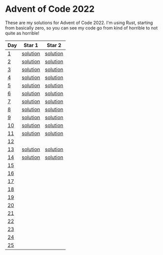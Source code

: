 # Advent of Code 2022

These are my solutions for Advent of Code 2022. I'm using Rust, starting from basically zero, so you can see my code go from kind of horrible to not quite as horrible!

Day | Star 1 | Star 2
----|--------|-------|
[1](https://adventofcode.com/2022/day/1) | [solution](https://github.com/jay-knight/advent_of_code_2022/blob/s1/src/main.rs) | [solution](https://github.com/jay-knight/advent_of_code_2022/blob/s2/src/main.rs) |
[2](https://adventofcode.com/2022/day/2) | [solution](https://github.com/jay-knight/advent_of_code_2022/blob/s3/src/main.rs) | [solution](https://github.com/jay-knight/advent_of_code_2022/blob/s4/src/main.rs) |
[3](https://adventofcode.com/2022/day/3) | [solution](https://github.com/jay-knight/advent_of_code_2022/blob/s5/src/main.rs) | [solution](https://github.com/jay-knight/advent_of_code_2022/blob/s6/src/main.rs) |
[4](https://adventofcode.com/2022/day/4) | [solution](https://github.com/jay-knight/advent_of_code_2022/blob/s7/src/main.rs) | [solution](https://github.com/jay-knight/advent_of_code_2022/blob/s8/src/main.rs) |
[5](https://adventofcode.com/2022/day/5) | [solution](https://github.com/jay-knight/advent_of_code_2022/blob/s9/src/main.rs) | [solution](https://github.com/jay-knight/advent_of_code_2022/blob/s10/src/main.rs) |
[6](https://adventofcode.com/2022/day/6) | [solution](https://github.com/jay-knight/advent_of_code_2022/blob/s11/src/main.rs) | [solution](https://github.com/jay-knight/advent_of_code_2022/blob/s12/src/main.rs) |
[7](https://adventofcode.com/2022/day/7) | [solution](https://github.com/jay-knight/advent_of_code_2022/blob/s13/src/main.rs) | [solution](https://github.com/jay-knight/advent_of_code_2022/blob/s14/src/main.rs) |
[8](https://adventofcode.com/2022/day/8) | [solution](https://github.com/jay-knight/advent_of_code_2022/blob/s15/src/main.rs) | [solution](https://github.com/jay-knight/advent_of_code_2022/blob/s16/src/main.rs) |
[9](https://adventofcode.com/2022/day/9) | [solution](https://github.com/jay-knight/advent_of_code_2022/blob/s17/src/main.rs) | [solution](https://github.com/jay-knight/advent_of_code_2022/blob/s18/src/main.rs) |
[10](https://adventofcode.com/2022/day/10) | [solution](https://github.com/jay-knight/advent_of_code_2022/blob/s19/src/main.rs) | [solution](https://github.com/jay-knight/advent_of_code_2022/blob/s20/src/main.rs) |
[11](https://adventofcode.com/2022/day/11) | [solution](https://github.com/jay-knight/advent_of_code_2022/blob/s21/src/main.rs) | [solution](https://github.com/jay-knight/advent_of_code_2022/blob/s22/src/main.rs) |
[12](https://adventofcode.com/2022/day/12) | | |
[13](https://adventofcode.com/2022/day/13) | [solution](https://github.com/jay-knight/advent_of_code_2022/blob/s25/src/main.rs) | [solution](https://github.com/jay-knight/advent_of_code_2022/blob/s26/src/main.rs) |
[14](https://adventofcode.com/2022/day/14) | [solution](https://github.com/jay-knight/advent_of_code_2022/blob/s27/src/main.rs) | [solution](https://github.com/jay-knight/advent_of_code_2022/blob/s28/src/main.rs) |
[15](https://adventofcode.com/2022/day/15) | | |
[16](https://adventofcode.com/2022/day/16) | | |
[17](https://adventofcode.com/2022/day/17) | | |
[18](https://adventofcode.com/2022/day/18) | | |
[19](https://adventofcode.com/2022/day/18) | | |
[20](https://adventofcode.com/2022/day/20) | | |
[21](https://adventofcode.com/2022/day/21) | | |
[22](https://adventofcode.com/2022/day/22) | | |
[23](https://adventofcode.com/2022/day/23) | | |
[24](https://adventofcode.com/2022/day/24) | | |
[25](https://adventofcode.com/2022/day/25) | | |
